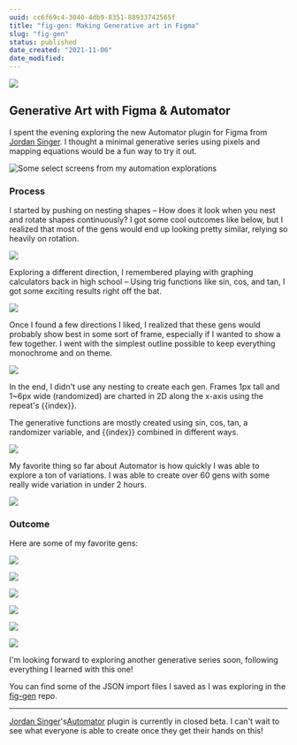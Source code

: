 ```yaml
---
uuid: cc6f69c4-3040-4db9-8351-88933742565f
title: "fig-gen: Making Generative art in Figma"
slug: "fig-gen"
status: published
date_created: "2021-11-06"
date_modified:
---
```


![](https://res.cloudinary.com/yaminateo/image/upload/v1636435580/project/fig-gen/gen-grid_2x_d5gs3h.png)

## Generative Art with Figma & Automator

I spent the evening exploring the new Automator plugin for Figma from [Jordan Singer](https://twitter.com/jsngr). I thought a minimal generative series using pixels and mapping equations would be a fun way to try it out.

![Some select screens from my automation explorations](https://res.cloudinary.com/yaminateo/image/upload/v1636435580/project/fig-gen/gen-grid_2x_d5gs3h.png)

### Process

I started by pushing on nesting shapes – How does it look when you nest and rotate shapes continuously? I got some cool outcomes like below, but I realized that most of the gens would end up looking pretty similar, relying so heavily on rotation.

![](https://res.cloudinary.com/yaminateo/image/upload/v1636439394/project/fig-gen/radial-gen_sw0piw.png)

Exploring a different direction, I remembered playing with graphing calculators back in high school – Using trig functions like sin, cos, and tan, I got some exciting results right off the bat.

![](https://res.cloudinary.com/yaminateo/image/upload/v1636435580/project/fig-gen/automator-steps_gapfqw.png)

Once I found a few directions I liked, I realized that these gens would probably show best in some sort of frame, especially if I wanted to show a few together. I went with the simplest outline possible to keep everything monochrome and on theme.

![](https://res.cloudinary.com/yaminateo/image/upload/v1636435580/project/fig-gen/banner_efqxsf.png)

In the end, I didn't use any nesting to create each gen. Frames 1px tall and 1~6px wide (randomized) are charted in 2D along the x-axis using the repeat's {{index}}.

The generative functions are mostly created using sin, cos, tan, a randomizer variable, and {{index}} combined in different ways.

![](https://res.cloudinary.com/yaminateo/image/upload/v1636435580/project/fig-gen/automator-steps_gapfqw.png)

My favorite thing so far about Automator is how quickly I was able to explore a ton of variations. I was able to create over 60 gens with some really wide variation in under 2 hours.

![](https://res.cloudinary.com/yaminateo/image/upload/v1636439418/project/fig-gen/gen-range_lhw4bg.png)

### Outcome

Here are some of my favorite gens:

![](https://res.cloudinary.com/yaminateo/image/upload/v1636435580/project/fig-gen/gen-21_2x_ljerb8.png)

![](https://res.cloudinary.com/yaminateo/image/upload/v1636435580/project/fig-gen/gen-11_2x_rb5ufp.png)

![](https://res.cloudinary.com/yaminateo/image/upload/v1636435580/project/fig-gen/gen-76_2x_nxhujm.png)

![](https://res.cloudinary.com/yaminateo/image/upload/v1636435580/project/fig-gen/gen-96_2x_qyfre1.png)

![](https://res.cloudinary.com/yaminateo/image/upload/v1636435580/project/fig-gen/gen-36_2x_orrj6q.png)

![](https://res.cloudinary.com/yaminateo/image/upload/v1636435580/project/fig-gen/gen-32_2x_au63qk.png)

I'm looking forward to exploring another generative series soon, following everything I learned with this one!

You can find some of the JSON import files I saved as I was exploring in the [fig-gen](https://github.com/iamnbutler/fig-gen) repo.

---

[Jordan Singer](https://twitter.com/jsngr)'s[Automator](https://automator.design/) plugin is currently in closed beta. I can't wait to see what everyone is able to create once they get their hands on this!
